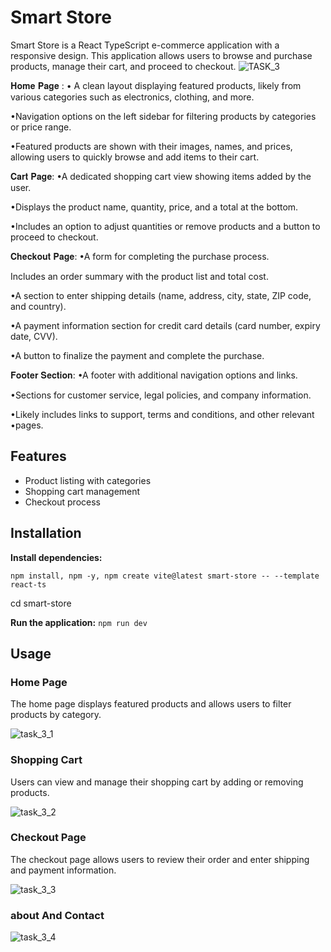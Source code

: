 # Smart Store

Smart Store is a React TypeScript e-commerce application with a responsive design. This application allows users to browse and purchase products, manage their cart, and proceed to checkout.
![TASK_3](https://github.com/user-attachments/assets/471cf67a-815e-4e18-97a5-d0ec1f4822b2)


𝐇𝐨𝐦𝐞 𝐏𝐚𝐠𝐞 :
• A clean layout displaying featured products, likely from various categories such as electronics, clothing, and more.

•Navigation options on the left sidebar for filtering products by categories or price range.

•Featured products are shown with their images, names, and prices, allowing users to quickly browse and add items to their cart.


𝐂𝐚𝐫𝐭 𝐏𝐚𝐠𝐞:
•A dedicated shopping cart view showing items added by the user.

•Displays the product name, quantity, price, and a total at the bottom.

•Includes an option to adjust quantities or remove products and a button to proceed to checkout.


𝐂𝐡𝐞𝐜𝐤𝐨𝐮𝐭 𝐏𝐚𝐠𝐞:
•A form for completing the purchase process.

Includes an order summary with the product list and total cost.

•A section to enter shipping details (name, address, city, state, ZIP code, and country).

•A payment information section for credit card details (card number, expiry date, CVV).

•A button to finalize the payment and complete the purchase.


𝐅𝐨𝐨𝐭𝐞𝐫 𝐒𝐞𝐜𝐭𝐢𝐨𝐧:
•A footer with additional navigation options and links.

•Sections for customer service, legal policies, and company information.

•Likely includes links to support, terms and conditions, and other relevant •pages.



## Features

- Product listing with categories
- Shopping cart management
- Checkout process

## Installation

 **Install dependencies:**
  
    npm install, npm -y, npm create vite@latest smart-store -- --template react-ts
cd smart-store


 **Run the application:**
    ```
    npm run dev
    ```

## Usage

### Home Page

The home page displays featured products and allows users to filter products by category.

![task_3_1](https://github.com/user-attachments/assets/999f8c61-69ee-4663-95ac-aa0528690e3f)




### Shopping Cart

Users can view and manage their shopping cart by adding or removing products.

![task_3_2](https://github.com/user-attachments/assets/12c67a24-b872-4adf-9970-abfd2ba4ea6b)


### Checkout Page

The checkout page allows users to review their order and enter shipping and payment information.

![task_3_3](https://github.com/user-attachments/assets/04c29204-639f-4b06-89c6-682bdb662ae7)


### about And Contact

![task_3_4](https://github.com/user-attachments/assets/81c56a32-8e9c-49ec-86e2-5cfc1265ef0f)


